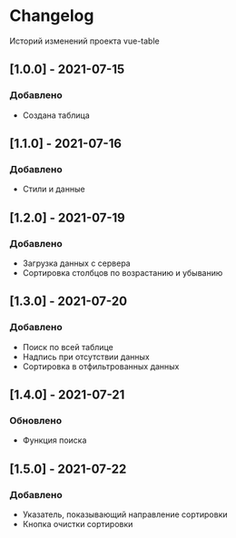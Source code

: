 # Changelog
Историй изменений проекта vue-table

## [1.0.0] - 2021-07-15
### Добавлено
 - Создана таблица

## [1.1.0] - 2021-07-16
### Добавлено
 - Стили и данные

## [1.2.0] - 2021-07-19
### Добавлено
 - Загрузка данных с сервера
 - Сортировка столбцов по возрастанию и убыванию

## [1.3.0] - 2021-07-20
### Добавлено
 - Поиск по всей таблице
 - Надпись при отсутствии данных
 - Сортировка в отфильтрованных данных

## [1.4.0] - 2021-07-21
### Обновлено
 - Функция поиска

## [1.5.0] - 2021-07-22
### Добавлено
 - Указатель, показывающий направление сортировки
 - Кнопка очистки сортировки
